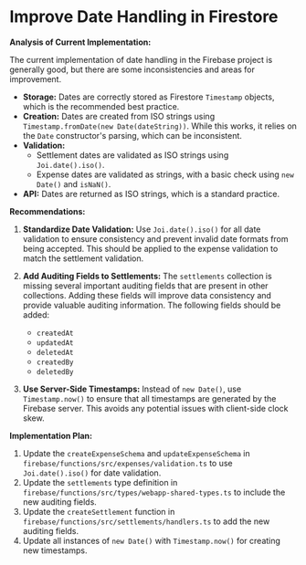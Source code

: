 # Improve Date Handling in Firestore

**Analysis of Current Implementation:**

The current implementation of date handling in the Firebase project is generally good, but there are some inconsistencies and areas for improvement.

- **Storage:** Dates are correctly stored as Firestore `Timestamp` objects, which is the recommended best practice.
- **Creation:** Dates are created from ISO strings using `Timestamp.fromDate(new Date(dateString))`. While this works, it relies on the `Date` constructor's parsing, which can be inconsistent.
- **Validation:**
    - Settlement dates are validated as ISO strings using `Joi.date().iso()`.
    - Expense dates are validated as strings, with a basic check using `new Date()` and `isNaN()`.
- **API:** Dates are returned as ISO strings, which is a standard practice.

**Recommendations:**

1.  **Standardize Date Validation:** Use `Joi.date().iso()` for all date validation to ensure consistency and prevent invalid date formats from being accepted. This should be applied to the expense validation to match the settlement validation.

2.  **Add Auditing Fields to Settlements:** The `settlements` collection is missing several important auditing fields that are present in other collections. Adding these fields will improve data consistency and provide valuable auditing information. The following fields should be added:
    - `createdAt`
    - `updatedAt`
    - `deletedAt`
    - `createdBy`
    - `deletedBy`

3.  **Use Server-Side Timestamps:** Instead of `new Date()`, use `Timestamp.now()` to ensure that all timestamps are generated by the Firebase server. This avoids any potential issues with client-side clock skew.

**Implementation Plan:**

1.  Update the `createExpenseSchema` and `updateExpenseSchema` in `firebase/functions/src/expenses/validation.ts` to use `Joi.date().iso()` for date validation.
2.  Update the `settlements` type definition in `firebase/functions/src/types/webapp-shared-types.ts` to include the new auditing fields.
3.  Update the `createSettlement` function in `firebase/functions/src/settlements/handlers.ts` to add the new auditing fields.
4.  Update all instances of `new Date()` with `Timestamp.now()` for creating new timestamps.
